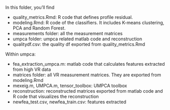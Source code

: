 
In this folder, you’ll find 

- quality_metrics.Rmd: R code that defines profile residual.
- modeling.Rmd: R code of the classifiers. It includes K-means clustering, PCA and Random Forest.
- measurements folder: all the measurement matrices
- umpca folder: umpca related matlab code and reconstruction
- qualitydf.csv: the quality df exported from quality_metrics.Rmd

Within umpca:
- fea_extraction_umpca.m: matlab code that calculates features extracted from high VR data
- matrices folder: all VR measurement matrices. They are exported from modeling.Rmd
- mexeig.m, UMPCA.m, tensor_toolbox: UMPCA toolbox
- reconstruction: reconstructed matrices exported from matlab code and R code that visualizes the reconstruction
- newfea_test.csv, newfea_train.csv: features extracted
